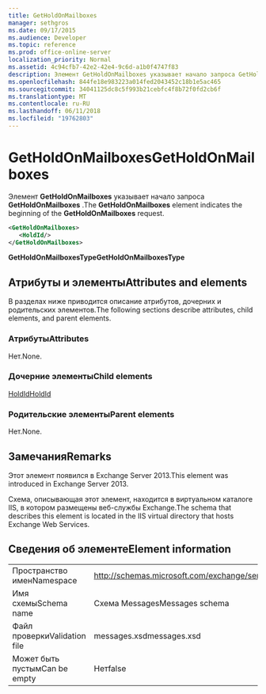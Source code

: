 ```yaml
---
title: GetHoldOnMailboxes
manager: sethgros
ms.date: 09/17/2015
ms.audience: Developer
ms.topic: reference
ms.prod: office-online-server
localization_priority: Normal
ms.assetid: 4c94cfb7-42e2-42e4-9c6d-a1b0f4747f83
description: Элемент GetHoldOnMailboxes указывает начало запроса GetHoldOnMailboxes.
ms.openlocfilehash: 844fe18e983223a014fed2043452c18b1e5ac465
ms.sourcegitcommit: 34041125dc8c5f993b21cebfc4f8b72f0fd2cb6f
ms.translationtype: MT
ms.contentlocale: ru-RU
ms.lasthandoff: 06/11/2018
ms.locfileid: "19762803"
---
```

# <a name="getholdonmailboxes"></a><span data-ttu-id="d29ff-103">GetHoldOnMailboxes</span><span class="sxs-lookup"><span data-stu-id="d29ff-103">GetHoldOnMailboxes</span></span>

<span data-ttu-id="d29ff-104">Элемент **GetHoldOnMailboxes** указывает начало запроса **GetHoldOnMailboxes** .</span><span class="sxs-lookup"><span data-stu-id="d29ff-104">The **GetHoldOnMailboxes** element indicates the beginning of the **GetHoldOnMailboxes** request.</span></span> 
  
```XML
<GetHoldOnMailboxes>
   <HoldId/>
</GetHoldOnMailboxes>
```

 <span data-ttu-id="d29ff-105">**GetHoldOnMailboxesType**</span><span class="sxs-lookup"><span data-stu-id="d29ff-105">**GetHoldOnMailboxesType**</span></span>
## <a name="attributes-and-elements"></a><span data-ttu-id="d29ff-106">Атрибуты и элементы</span><span class="sxs-lookup"><span data-stu-id="d29ff-106">Attributes and elements</span></span>

<span data-ttu-id="d29ff-107">В разделах ниже приводится описание атрибутов, дочерних и родительских элементов.</span><span class="sxs-lookup"><span data-stu-id="d29ff-107">The following sections describe attributes, child elements, and parent elements.</span></span>
  
### <a name="attributes"></a><span data-ttu-id="d29ff-108">Атрибуты</span><span class="sxs-lookup"><span data-stu-id="d29ff-108">Attributes</span></span>

<span data-ttu-id="d29ff-109">Нет.</span><span class="sxs-lookup"><span data-stu-id="d29ff-109">None.</span></span>
  
### <a name="child-elements"></a><span data-ttu-id="d29ff-110">Дочерние элементы</span><span class="sxs-lookup"><span data-stu-id="d29ff-110">Child elements</span></span>

[<span data-ttu-id="d29ff-111">HoldId</span><span class="sxs-lookup"><span data-stu-id="d29ff-111">HoldId</span></span>](holdid.md)
  
### <a name="parent-elements"></a><span data-ttu-id="d29ff-112">Родительские элементы</span><span class="sxs-lookup"><span data-stu-id="d29ff-112">Parent elements</span></span>

<span data-ttu-id="d29ff-113">Нет.</span><span class="sxs-lookup"><span data-stu-id="d29ff-113">None.</span></span>
  
## <a name="remarks"></a><span data-ttu-id="d29ff-114">Замечания</span><span class="sxs-lookup"><span data-stu-id="d29ff-114">Remarks</span></span>

<span data-ttu-id="d29ff-115">Этот элемент появился в Exchange Server 2013.</span><span class="sxs-lookup"><span data-stu-id="d29ff-115">This element was introduced in Exchange Server 2013.</span></span>
  
<span data-ttu-id="d29ff-116">Схема, описывающая этот элемент, находится в виртуальном каталоге IIS, в котором размещены веб-службы Exchange.</span><span class="sxs-lookup"><span data-stu-id="d29ff-116">The schema that describes this element is located in the IIS virtual directory that hosts Exchange Web Services.</span></span>
  
## <a name="element-information"></a><span data-ttu-id="d29ff-117">Сведения об элементе</span><span class="sxs-lookup"><span data-stu-id="d29ff-117">Element information</span></span>

|||
|:-----|:-----|
|<span data-ttu-id="d29ff-118">Пространство имен</span><span class="sxs-lookup"><span data-stu-id="d29ff-118">Namespace</span></span>  <br/> |http://schemas.microsoft.com/exchange/services/2006/messages  <br/> |
|<span data-ttu-id="d29ff-119">Имя схемы</span><span class="sxs-lookup"><span data-stu-id="d29ff-119">Schema name</span></span>  <br/> |<span data-ttu-id="d29ff-120">Схема Messages</span><span class="sxs-lookup"><span data-stu-id="d29ff-120">Messages schema</span></span>  <br/> |
|<span data-ttu-id="d29ff-121">Файл проверки</span><span class="sxs-lookup"><span data-stu-id="d29ff-121">Validation file</span></span>  <br/> |<span data-ttu-id="d29ff-122">messages.xsd</span><span class="sxs-lookup"><span data-stu-id="d29ff-122">messages.xsd</span></span>  <br/> |
|<span data-ttu-id="d29ff-123">Может быть пустым</span><span class="sxs-lookup"><span data-stu-id="d29ff-123">Can be empty</span></span>  <br/> |<span data-ttu-id="d29ff-124">Нет</span><span class="sxs-lookup"><span data-stu-id="d29ff-124">false</span></span>  <br/> |
   

